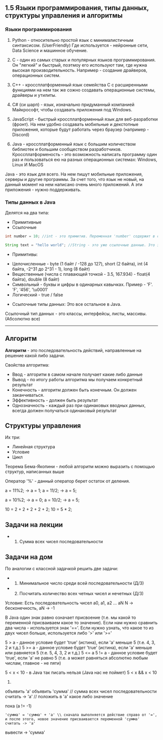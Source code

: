 ## 1.5 Языки программирования, типы данных, структуры управления и алгоритмы

### Языки программирования

1. Python - относительно простой язык с минималистичным синтаксисом. (UserFriendly)
Где используется - нейронные сети, Data Science и машинное обучение.

2. С - один из самых старых и популярных языков программирования. Он "легкий" и быстрый, поэтмоу его используют там, где нужна высокая производительность. Например - создание драйверов, операционных систем.

3. С++ - кроссплатформенный язык семейства С с расширенными функциями
на нем так же сожно создавать операционные системы, драйверы и утилиты.

4. С# (си шарп) - язык, изначально придуманный компанией Майкрософт, чтобы создавать приложения под Windows.

5. JavaScript - быстрый кроссплатформенный язык для веб-разработки (фронт). На нем удобно создавать мобильные и декстопные приложения, которые будут работать через браузер (например - Discord)

6. Java - кроссплатформенный язык с большим количеством библиотек и большим сообществом разработчиков.
Кроссплатформеность - это возможность написать программу один раз и пользоваться ею на разных операционных системах: Windows, Linux И MacOS

Java - это язык для всего. На нем пишут мобильные приложения, серверы и другие программы. За счет того, что язык не новый, на данный момент на нем написано очень много приложений. А эти приложения - нужно поддерживать.

### Типы данных в Java

Делятся на два типа:
- Примитивные
- Ссылочные

```JAVA
int number = 10; //int - это примитив. Переменная 'number' содержит в себе значение 10, а не какую либо ссылку

String text = "hello world"; //String - это уже ссылочные данные. Это значит, что в объектной перменной 'text' лежит не "hello world", а ссылка на участок памяти, где лежит "hello world"
```

- Примитивы:
 * Целочисленные - byte (1 байт / -128 до 127), short (2 байта), int (4 байта, -2^31 до 2^31 - 1), long (8 байт)
 * Вещественные (числа с плавающей точкой - 3.5, 167.934) - float(4 байта), double (8 байт)
 * Символьный - буквы и цифры в одинарных кавычках. Пример - 'F'. 'F', '456', '\u0001'
 * Логический - true / false


- Ccылочные типы данных:
Это все остальное в Java.

Ссылочный тип данных - это классы, интерфейсы, листы, массивы. (Абсолютно все)

***

## Алгоритм

**Алгоритм** - это последовательность действий, направленные на решение какой либо задачи. 

Свойства алгоритма:
* Ввод - алгоритм в самом начале получает какие либо данные
* Вывод - по итогу работы алгоритма мы получаем конкретный результат
* Конечность - алгоритм должен быть конечным. Он должен заканчиваться.
* Эффективность - должен быть результат 
* Однозначность - каждый раз при одинаковых вводных данных, всегда должен получаться одинаковый результат

## Структуры управления

Их три:
* Линейная структура
* Условие
* Цикл

Теорема Бема-Якопини - любой алгоритм можно выразить с помощью структур, написанных выше

Оператор '%' - данный оператор берет остаток от деления.

а = 11%2; -> a = 1;
а = 11/2; -> a = 5;

a = 10%2; -> a = 0;
a = 10/2; -> a = 5;

10 = 2 + 2 + 2 + 2 + 2;
10 = 5 * 2;

## Задачи на лекции

* 1. Сумма всех чисел последовательности


## Задачи на дом
По аналогии с классной задачкой решить две задачи:

* 1. Минимальное число среди всей последовательности (Д/З)
* 2. Посчитать количество всех четных чисел и нечетных (Д/З)


Условие:
Есть последовательность чисел
а0, а1, а2 ... аN
N -> бесконечность, aN -> -1

В Java один знак равно означает присвоение (т.е. мы какой то переменной присваиваем какое то значение). 
Если нам нужно сравнить два числа - используется знак '=='. Если нужно узнать, что какое то из двух чисел больше, используется либо '>' или '>='

5 > a - данное условие будет 'true' (истина), если 'а' меньше 5 (т.е. 4, 3, 2 и т.д.)
5 >= a - данное условие будет 'true' (истина), если 'а' меньше или равняется 5 (т.е. 5, 4, 3, 2 и т.д.)
5 <= a
5 != a - данное условие будет 'true', если 'a' не равно 5 (т.е. а может равняться абсолютно любым числам, главное - не пяти)

5 < x < 10 - в Java так писать нельзя (Java нас не поймет)
5 < x && x < 10

1. 
объявить 'а'
объявить 'сумма' // сумма всех чисел последовательности
считать -> 'a' // положить в 'a' какое либо значение 

пока (a != -1) 

	'сумма' = 'сумма' + 'a' \\ сначала выполняется действие справо от '=', и после этого, новое значение присваивается переменной 'сумма'
	считать -> 'a'

вывести -> 'сумма'




























































 
